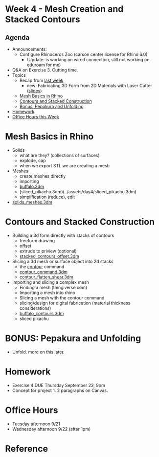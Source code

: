 # Week 4 - Mesh Creation and Stacked Contours

## Agenda
- Announcements:
  - Configure Rhinoceros Zoo (carson center license for Rhino 6.0)
    - (Update: is working on wired connection, still not working on eduroam for me)
- Q&A on Exercise 3. Cutting time.
- Topics
  - Recap from [last week](sessions/week3.md)
    - new: Fabricating 3D Form from 2D Materials with Laser Cutter ([slides](https://docs.google.com/presentation/d/1ARPiH8T5reSiY5ewIX1UlxRUFG-ZnqqxFOQk_W-92V0/edit?usp=sharing))
  - [Mesh Basics in Rhino](#mesh-basics-in-rhino)
  - [Contours and Stacked Construction](#contours-and-stacked-construction)
  - [Bonus: Pepakura and Unfolding](#bonus-pepakura-and-unfolding)
- [Homework](#homework)
- [Office Hours this Week](#office-hours)

# Mesh Basics in Rhino
- Solids
  - what are they? (collections of surfaces)
  - explode, cap
  - when we export STL we are creating a mesh
- Meshes
  - create meshes directly
  - importing
   - [buffalo.3dm](../assets/day4/buffalo.3dm)
   - [sliced_pikachu.3dm)(../assets/day4/sliced_pikachu.3dm) 
  - simplification (reduce), edit
- [solids_meshes.3dm](../assets/day4/solids_meshes.3dm)

# Contours and Stacked Construction
- Building a 3d form directly with stacks of contours
  - freeform drawing
  - offset
  - extrude to priview (optional)
  - [stacked_contours_offset.3dm](../assets/day4/stacked_contours_offset.3dm)
- Slicing a 3d mesh or surface object into 2d stacks
  - the [contour](http://docs.mcneel.com/rhino/5/help/en-us/commands/contour.htm) command
  - [contour_command.3dm](../assets/day4/contour_command.3dm)
  - [contour_flatten_shear.3dm](../assets/day4/contour_flatten_shear.3dm)
- Importing and slicing a complex mesh
  - Finding a mesh (thingiverse.com)
  - Importing a mesh into rhino
  - Slicing a mesh with the contour command
  - slicing/design for digital fabrication (material thickness considerations)
  - [buffalo_contours.3dm](../assets/day4/buffalo_contours.3dm)
  - sliced pikachu

# BONUS: Pepakura and Unfolding
- Unfold. more on this later.

# Homework
- Exercise 4 DUE Thursday September 23, 9pm
- Concept for project 1. 2 paragraphs on Canvas.

# Office Hours
- Tuesday afternoon 9/21 
- Wednesday afternoon 9/22 (after 1pm)

# Reference
